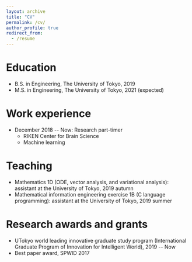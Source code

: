 ```yaml
---
layout: archive
title: "CV"
permalink: /cv/
author_profile: true
redirect_from:
  - /resume
---
```


Education
======
* B.S. in Engineering, The University of Tokyo, 2019
* M.S. in Engineering, The University of Tokyo, 2021 (expected)
<!-- * Ph.D in Engineering, The Univeristy of Tokyo, 2024 (expected) -->

Work experience
======
* December 2018 -- Now: Research part-timer
  * RIKEN Center for Brain Science
  * Machine learning

<!--
Computer skills
======
* C/C++
* Python
* MATLAB
-->
  
Teaching
======
* Mathematics 1D (ODE, vector analysis, and variational analysis): assistant at the University of Tokyo, 2019 autumn
* Mathematical information engineering exercise 1B (C language programming): assistant at the University of Tokyo, 2019 summer

Research awards and grants
======
* UTokyo world leading innovative graduate study program (International Graduate Program of Innovation for Intelligent World), 2019 -- Now
* Best paper award, SPWID 2017
